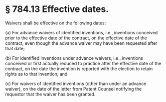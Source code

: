 # § 784.13   Effective dates.

Waivers shall be effective on the following dates: 


(a) For advance waivers of identified inventions, i.e., inventions conceived prior to the effective date of the contract, on the effective date of the contract, even though the advance waiver may have been requested after that date; 


(b) For identified inventions under advance waivers, i.e., inventions conceived or first actually reduced to practice after the effective date of the contract, on the date the invention is reported with the election to retain rights as to that invention; and 


(c) For waivers of identified inventions (other than under an advance waiver), on the date of the letter from Patent Counsel notifying the requestor that the waiver has been granted. 




